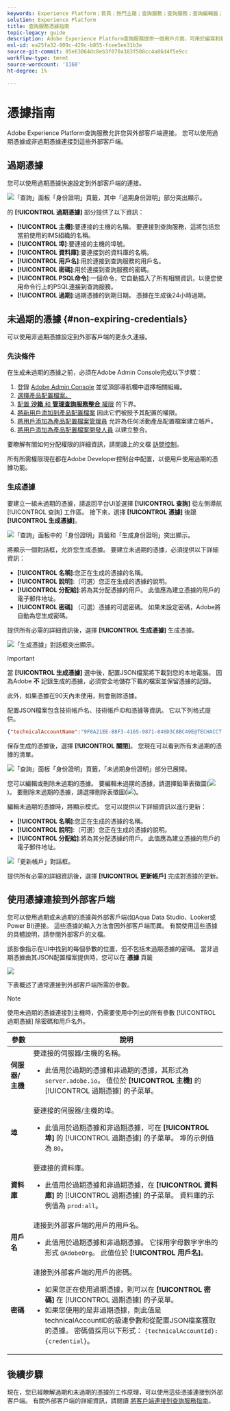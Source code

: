 ```yaml
---
keywords: Experience Platform；首頁；熱門主題；查詢服務；查詢服務；查詢編輯器；查詢編輯器；查詢編輯器；查詢編輯器；
solution: Experience Platform
title: 查詢服務憑據指南
topic-legacy: guide
description: Adobe Experience Platform查詢服務提供一個用戶介面，可用於編寫和執行查詢、查看以前執行的查詢以及訪問IMS組織內用戶保存的查詢。
exl-id: ea25fa32-809c-429c-b855-fcee5ee31b3e
source-git-commit: 05e63064dc8eb3f070a383f508cc4a86d4f5e9cc
workflow-type: tm+mt
source-wordcount: '1168'
ht-degree: 1%

---
```


# 憑據指南

Adobe Experience Platform查詢服務允許您與外部客戶端連接。 您可以使用過期憑據或非過期憑據連接到這些外部客戶端。

## 過期憑據

您可以使用過期憑據快速設定到外部客戶端的連接。

![「查詢」面板「身份證明」頁籤，其中「過期身份證明」部分突出顯示。](../images/ui/credentials/expiring-credentials.png)

的 **[!UICONTROL 過期憑據]** 部分提供了以下資訊：

- **[!UICONTROL 主機]**:要連接的主機的名稱。 要連接到查詢服務，這將包括您當前使用的IMS組織的名稱。
- **[!UICONTROL 埠]**:要連接的主機的埠號。
- **[!UICONTROL 資料庫]**:要連接到的資料庫的名稱。
- **[!UICONTROL 用戶名]**:用於連接到查詢服務的用戶名。
- **[!UICONTROL 密碼]**:用於連接到查詢服務的密碼。
- **[!UICONTROL PSQL命令]**:一個命令，它自動插入了所有相關資訊，以便您使用命令行上的PSQL連接到查詢服務。
- **[!UICONTROL 過期]**:過期憑據的到期日期。 憑據在生成後24小時過期。

## 未過期的憑據 {#non-expiring-credentials}

可以使用非過期憑據設定到外部客戶端的更永久連接。

### 先決條件

在生成未過期的憑據之前，必須在Adobe Admin Console完成以下步驟：

1. 登錄 [Adobe Admin Console](https://adminconsole.adobe.com/) 並從頂部導航欄中選擇相關組織。
2. [選擇產品配置檔案。](../../access-control/ui/browse.md)
3. [配置 **沙箱** 和 **管理查詢服務整合** 權限](../../access-control/ui/permissions.md) 的下界。
4. [將新用戶添加到產品配置檔案](../../access-control/ui/users.md) 因此它們被授予其配置的權限。
5. [將用戶添加為產品配置檔案管理員](https://helpx.adobe.com/enterprise/using/manage-product-profiles.html) 允許為任何活動產品配置檔案建立帳戶。
6. [將用戶添加為產品配置檔案開發人員](https://helpx.adobe.com/tw/enterprise/using/manage-developers.html) 以建立整合。

要瞭解有關如何分配權限的詳細資訊，請閱讀上的文檔 [訪問控制](../../access-control/home.md)。

所有所需權限現在都在Adobe Developer控制台中配置，以便用戶使用過期的憑據功能。

### 生成憑據

要建立一組未過期的憑據，請返回平台UI並選擇 **[!UICONTROL 查詢]** 從左側導航 [!UICONTROL 查詢] 工作區。 接下來，選擇 **[!UICONTROL 憑據]** 後跟 **[!UICONTROL 生成憑據]**。

![「查詢」面板中的「身份證明」頁籤和「生成身份證明」突出顯示。](../images/ui/credentials/generate-credentials.png)

將顯示一個對話框，允許您生成憑據。 要建立未過期的憑據，必須提供以下詳細資訊：

- **[!UICONTROL 名稱]**:您正在生成的憑據的名稱。
- **[!UICONTROL 說明]**:（可選）您正在生成的憑據的說明。
- **[!UICONTROL 分配給]**:將為其分配憑據的用戶。 此值應為建立憑據的用戶的電子郵件地址。
- **[!UICONTROL 密碼]** （可選）憑據的可選密碼。 如果未設定密碼，Adobe將自動為您生成密碼。

提供所有必需的詳細資訊後，選擇 **[!UICONTROL 生成憑據]** 生成憑據。

![「生成憑據」對話框突出顯示。](../images/ui/credentials/create-account.png)

>[!IMPORTANT]
>
>當 **[!UICONTROL 生成憑據]** 選中後，配置JSON檔案將下載到您的本地電腦。 因為Adobe **不** 記錄生成的憑據，必須安全地儲存下載的檔案並保留憑據的記錄。
>
>此外，如果憑據在90天內未使用，則會刪除憑據。

配置JSON檔案包含技術帳戶名、技術帳戶ID和憑據等資訊。 它以下列格式提供。

```json
{"technicalAccountName":"9F0A21EE-B8F3-4165-9871-846D3C8BC49E@TECHACCT.ADOBE.COM","credential":"3d184fa9e0b94f33a7781905c05203ee","technicalAccountId":"4F2611B8613AA3670A495E55"}
```

保存生成的憑據後，選擇 **[!UICONTROL 關閉]**。 您現在可以看到所有未過期的憑據的清單。

![「查詢」面板「身份證明」頁籤，「未過期身份證明」部分已展開。](../images/ui/credentials/list-credentials.png)

您可以編輯或刪除未過期的憑據。 要編輯未過期的憑據，請選擇鉛筆表徵圖(![](../images/ui/credentials/edit-icon.png))。 要刪除未過期的憑據，請選擇刪除表徵圖(![](../images/ui/credentials/delete-icon.png))。

編輯未過期的憑據時，將顯示模式。 您可以提供以下詳細資訊以進行更新：

- **[!UICONTROL 名稱]**:您正在生成的憑據的名稱。
- **[!UICONTROL 說明]**:（可選）您正在生成的憑據的說明。
- **[!UICONTROL 分配給]**:將為其分配憑據的用戶。 此值應為建立憑據的用戶的電子郵件地址。

![「更新帳戶」對話框。](../images/ui/credentials/update-credentials.png)

提供所有必需的詳細資訊後，選擇 **[!UICONTROL 更新帳戶]** 完成對憑據的更新。

## 使用憑據連接到外部客戶端

您可以使用過期或未過期的憑據與外部客戶端(如Aqua Data Studio、Looker或Power BI)連接。 這些憑據的輸入方法會因外部客戶端而異。 有關使用這些憑據的具體說明，請參閱外部客戶的文檔。

該影像指示在UI中找到的每個參數的位置，但不包括未過期憑據的密碼。 當非過期憑據由其JSON配置檔案提供時，您可以在 **憑據** 頁籤

![](../images/ui/credentials/expiring-credentials.png)

下表概述了通常連接到外部客戶端所需的參數。

>[!NOTE]
>
>使用未過期的憑據連接到主機時，仍需要使用中列出的所有參數 [!UICONTROL 過期憑據] 除密碼和用戶名外。

| 參數 | 說明 |
|---|---|
| **伺服器/主機** | 要連接的伺服器/主機的名稱。 <ul><li>此值用於過期的憑據和非過期的憑據，其形式為 `server.adobe.io`。 值位於 **[!UICONTROL 主機]** 的 [!UICONTROL 過期憑據] 的子菜單。</ul></li> |
| **埠** | 要連接的伺服器/主機的埠。 <ul><li>此值用於過期憑據和非過期憑據，可在 **[!UICONTROL 埠]** 的 [!UICONTROL 過期憑據] 的子菜單。 埠的示例值為 `80`。</ul></li> |
| **資料庫** | 要連接的資料庫。 <ul><li>此值用於過期憑據和非過期憑據，在 **[!UICONTROL 資料庫]** 的 [!UICONTROL 過期憑據] 的子菜單。 資料庫的示例值為 `prod:all`。</ul></li> |
| **用戶名** | 連接到外部客戶端的用戶的用戶名。 <ul><li>此值用於過期憑據和非過期憑據。 它採用字母數字字串的形式 `@AdobeOrg`。 此值位於 **[!UICONTROL 用戶名]**。</li></ul> |
| **密碼** | 連接到外部客戶端的用戶的密碼。 <ul><li>如果您正在使用過期憑據，則可以在 **[!UICONTROL 密碼]** 在 [!UICONTROL 過期憑據] 的子菜單。</li><li>如果您使用的是非過期憑據，則此值是technicalAccountID的級連參數和從配置JSON檔案獲取的憑據。 密碼值採用以下形式： `{technicalAccountId}:{credential}`。</li></ul> |

## 後續步驟

現在，您已經瞭解過期和未過期的憑據的工作原理，可以使用這些憑據連接到外部客戶端。 有關外部客戶端的詳細資訊，請閱讀 [將客戶端連接到查詢服務指南](../clients/overview.md)。
